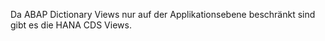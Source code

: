 
Da ABAP Dictionary Views nur auf der Applikationsebene beschränkt sind gibt es die HANA CDS Views. 
